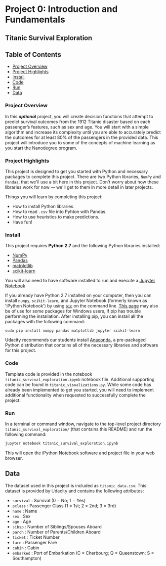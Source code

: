# Project 0: Introduction and Fundamentals
## Titanic Survival Exploration


## Table of Contents  
- [Project Overview](#project-overview)
- [Project Highlights](#project-highlights)
- [Install](#install)
- [Code](#code)
- [Run](#run)
- [Data](#data)


### <a name='project-overview'></a>Project Overview

In this **_optional_** project, you will create decision functions that attempt to predict survival outcomes from the 1912 Titanic disaster based on each passenger’s features, such as sex and age. You will start with a simple algorithm and increase its complexity until you are able to accurately predict the outcomes for at least 80% of the passengers in the provided data. This project will introduce you to some of the concepts of machine learning as you start the Nanodegree program.


### <a name='project-highlights'></a>Project Highlights

This project is designed to get you started with Python and necessary packages to complete this project. There are two Python libraries, `NumPy` and `Pandas`, that we'll use a bit here in this project. Don't worry about how these libraries work for now — we'll get to them in more detail in later projects. 

Things you will learn by completing this project:

- How to install Python libraries.
- How to read `.csv` file into Pyhton with Pandas.
- How to use heuristics to make predictions.
- Have fun!


### <a name='install'></a>Install

This project requires **Python 2.7** and the following Python libraries installed:

- [NumPy](http://www.numpy.org/)
- [Pandas](http://pandas.pydata.org)
- [matplotlib](http://matplotlib.org/)
- [scikit-learn](http://scikit-learn.org/stable/)

You will also need to have software installed to run and execute a [Jupyter Notebook](http://jupyter.org/)

If you already have Python 2.7 installed on your computer, then you can install `numpy`, `scikit-learn`, and Jupyter Notebook (formerly known as 'iPython Notebook') by using [`pip`](https://pip.pypa.io/en/stable/) on the command line. [This page](http://www.lfd.uci.edu/~gohlke/pythonlibs/) may also be of use for some packages for Windows users, if pip has trouble performing the installation. After installing pip, you can install all the packages with the following command:

`sudo pip install numpy pandas matplotlib jupyter scikit-learn`

Udacity recommends our students install [Anaconda](https://www.continuum.io/downloads), a pre-packaged Python distribution that contains all of the necessary libraries and software for this project.


### <a name='code'></a>Code

Template code is provided in the notebook `titanic_survival_exploration.ipynb` notebook file. Additional supporting code can be found in `titanic_visualizations.py`. While some code has already been implemented to get you started, you will need to implement additional functionality when requested to successfully complete the project.


### <a name='run'></a>Run

In a terminal or command window, navigate to the top-level project directory `titanic_survival_exploration/` (that contains this README) and run the following command:

```bash
jupyter notebook titanic_survival_exploration.ipynb
```


This will open the iPython Notebook software and project file in your web browser.


## <a name='data'></a>Data

The dataset used in this project is included as `titanic_data.csv`. This dataset is provided by Udacity and contains the following attributes:

- `survival` : Survival (0 = No; 1 = Yes)
- `pclass` : Passenger Class (1 = 1st; 2 = 2nd; 3 = 3rd)
- `name` : Name
- `sex` : Sex
- `age` : Age
- `sibsp` : Number of Siblings/Spouses Aboard
- `parch` : Number of Parents/Children Aboard
- `ticket` : Ticket Number
- `fare` : Passenger Fare
- `cabin` : Cabin
- `embarked` : Port of Embarkation (C = Cherbourg; Q = Queenstown; S = Southampton)
